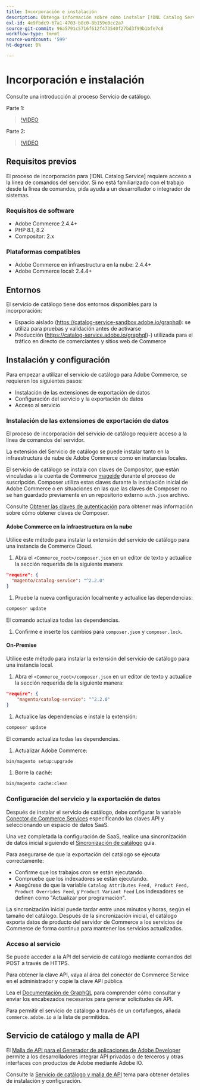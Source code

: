 ```yaml
---
title: Incorporación e instalación
description: Obtenga información sobre cómo instalar [!DNL Catalog Service]
exl-id: 4e9fbdc9-67a1-4703-b8c0-8b159e0cc2a7
source-git-commit: 96a5791c5716f612f473540f27bd3f99b1bfe7c8
workflow-type: tm+mt
source-wordcount: '599'
ht-degree: 0%

---
```


# Incorporación e instalación

Consulte una introducción al proceso Servicio de catálogo.

Parte 1:

>[!VIDEO](https://video.tv.adobe.com/v/3415599)

Parte 2:

>[!VIDEO](https://video.tv.adobe.com/v/3415600)

## Requisitos previos

El proceso de incorporación para [!DNL Catalog Service] requiere acceso a la línea de comandos del servidor. Si no está familiarizado con el trabajo desde la línea de comandos, pida ayuda a un desarrollador o integrador de sistemas.

### Requisitos de software

- Adobe Commerce 2.4.4+
- PHP 8.1, 8.2
- Compositor: 2.x

### Plataformas compatibles

- Adobe Commerce en infraestructura en la nube: 2.4.4+
- Adobe Commerce local: 2.4.4+

## Entornos

El servicio de catálogo tiene dos entornos disponibles para la incorporación:

- Espacio aislado (https://catalog-service-sandbox.adobe.io/graphql): se utiliza para pruebas y validación antes de activarse
- Producción (https://catalog-service.adobe.io/graphql)-) utilizada para el tráfico en directo de comerciantes y sitios web de Commerce

## Instalación y configuración

Para empezar a utilizar el servicio de catálogo para Adobe Commerce, se requieren los siguientes pasos:

- Instalación de las extensiones de exportación de datos
- Configuración del servicio y la exportación de datos
- Acceso al servicio

### Instalación de las extensiones de exportación de datos

El proceso de incorporación del servicio de catálogo requiere acceso a la línea de comandos del servidor.

La extensión del Servicio de catálogo se puede instalar tanto en la infraestructura de nube de Adobe Commerce como en instancias locales.

El servicio de catálogo se instala con claves de Compositor, que están vinculadas a la cuenta de Commerce [mageide](https://developer.adobe.com/commerce/marketplace/guides/sellers/profile-personal/#field-descriptions) durante el proceso de suscripción. Composer utiliza estas claves durante la instalación inicial de Adobe Commerce o en situaciones en las que las claves de Composer no se han guardado previamente en un repositorio externo `auth.json` archivo.

Consulte [Obtener las claves de autenticación](https://experienceleague.adobe.com/docs/commerce-operations/installation-guide/prerequisites/authentication-keys.html) para obtener más información sobre cómo obtener claves de Composer.

#### Adobe Commerce en la infraestructura en la nube

Utilice este método para instalar la extensión del servicio de catálogo para una instancia de Commerce Cloud.

1. Abra el `<Commerce_root>/composer.json` en un editor de texto y actualice la sección requerida de la siguiente manera:

```json
"require": {
  "magento/catalog-service": "^2.2.0"
}
```

1. Pruebe la nueva configuración localmente y actualice las dependencias:

```bash
composer update
```

El comando actualiza todas las dependencias.

1. Confirme e inserte los cambios para `composer.json` y `composer.lock`.

#### On-Premise

Utilice este método para instalar la extensión del servicio de catálogo para una instancia local.

1. Abra el `<Commerce_root>/composer.json` en un editor de texto y actualice la sección requerida de la siguiente manera:

```json
"require": {
    "magento/catalog-service": "^2.2.0"
}
```

1. Actualice las dependencias e instale la extensión:

```bash
composer update
```

El comando actualiza todas las dependencias.

1. Actualizar Adobe Commerce:

```bash
bin/magento setup:upgrade
```

1. Borre la caché:

```bash
bin/magento cache:clean
```

### Configuración del servicio y la exportación de datos

Después de instalar el servicio de catálogo, debe configurar la variable [Conector de Commerce Services](https://experienceleague.adobe.com/docs/commerce-merchant-services/user-guides/integration-services/saas.html#apikey) especificando las claves API y seleccionando un espacio de datos SaaS.

Una vez completada la configuración de SaaS, realice una sincronización de datos inicial siguiendo el [Sincronización de catálogo](https://experienceleague.adobe.com/docs/commerce-merchant-services/user-guides/data-services/catalog-sync.html) guía.

Para asegurarse de que la exportación del catálogo se ejecuta correctamente:

- Confirme que los trabajos cron se están ejecutando.
- Compruebe que los indexadores se están ejecutando.
- Asegúrese de que la variable `Catalog Attributes Feed, Product Feed, Product Overrides Feed`, y `Product Variant Feed` Los indexadores se definen como &quot;Actualizar por programación&quot;.

La sincronización inicial puede tardar entre unos minutos y horas, según el tamaño del catálogo. Después de la sincronización inicial, el catálogo exporta datos de producto del servidor de Commerce a los servicios de Commerce de forma continua para mantener los servicios actualizados.

### Acceso al servicio

Se puede acceder a la API del servicio de catálogo mediante comandos del POST a través de HTTPS.

Para obtener la clave API, vaya al área del conector de Commerce Service en el administrador y copie la clave API pública.

Lea el [Documentación de GraphQL](https://developer.adobe.com/commerce/webapi/graphql/) para comprender cómo consultar y enviar los encabezados necesarios para generar solicitudes de API.

Para permitir el servicio de catálogo a través de un cortafuegos, añada `commerce.adobe.io` a la lista de permitidos.

## Servicio de catálogo y malla de API

El [Malla de API para el Generador de aplicaciones de Adobe Developer](https://developer.adobe.com/graphql-mesh-gateway/gateway/overview/) permite a los desarrolladores integrar API privadas o de terceros y otras interfaces con productos de Adobe mediante Adobe IO.

Consulte la  [Servicio de catálogo y malla de API](mesh.md) tema para obtener detalles de instalación y configuración.

